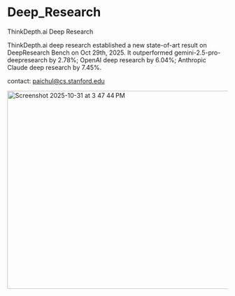 # Deep_Research
ThinkDepth.ai Deep Research

ThinkDepth.ai deep research established a new state-of-art result on DeepResearch  Bench on Oct 29th, 2025. It outperformed gemini-2.5-pro-deepresearch by  2.78%; OpenAI deep research by 6.04%; Anthropic Claude deep research by  7.45%.

contact: paichul@cs.stanford.edu

<img width="890" height="453" alt="Screenshot 2025-10-31 at 3 47 44 PM" src="https://github.com/user-attachments/assets/313fd4cc-bb05-4792-880f-d66e9c59082a" />
